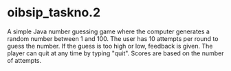 # oibsip_taskno.2
A simple Java number guessing game where the computer generates a random number between 1 and 100. The user has 10 attempts per round to guess the number. If the guess is too high or low, feedback is given. The player can quit at any time by typing "quit". Scores are based on the number of attempts.
